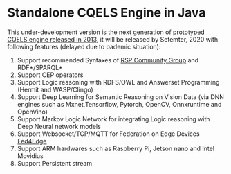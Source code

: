 # Standalone CQELS Engine in Java
This under-development version is the next generation of [ prototyped CQELS engine released in 2013](https://github.com/cqels/CQELS-1.x), it will be released by Setemter, 2020 with following features (delayed due to pademic situation):

1. Support recommended Syntaxes of [RSP Community Group](https://www.w3.org/community/rsp/) and RDF*/SPARQL*
2. Support CEP operators
3. Support Logic reasoning with RDFS/OWL and  Answerset Programming (Hermit and WASP/Clingo) 
4. Support Deep Learning for Semantic Reasoning on Vision Data (via DNN engines such as Mxnet,Tensorflow, Pytorch, OpenCV, Onnxruntime and OpenVino)
5. Support Markov Logic Network for integrating Logic reasoning with Deep Neural network models
6. Support Websocket/TCP/MQTT  for Federation on Edge Devices [Fed4Edge](https://github.com/cqels/Fed4Edge)
7. Support ARM hardwares such as Raspberry Pi, Jetson nano and Intel Movidius
8. Support Persistent stream
